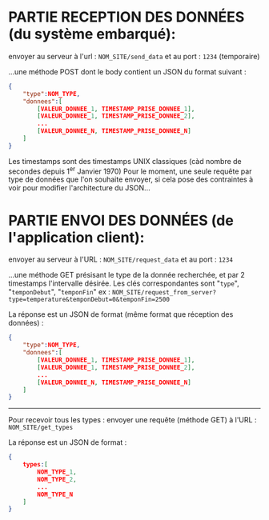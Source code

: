 # PARTIE RECEPTION DES DONNÉES (du système embarqué):

envoyer au serveur à l'url : `NOM_SITE/send_data` et au port : `1234` (temporaire)

...une méthode POST dont le body contient un JSON du format suivant :

```JSON
{
	"type":NOM_TYPE,
	"donnees":[
		[VALEUR_DONNEE_1, TIMESTAMP_PRISE_DONNEE_1],
		[VALEUR_DONNEE_1, TIMESTAMP_PRISE_DONNEE_2],
		...
		[VALEUR_DONNEE_N, TIMESTAMP_PRISE_DONNEE_N]
	]
}
```

Les timestamps sont des timestamps UNIX classiques (càd nombre de secondes depuis 1<sup>er</sup> Janvier 1970)
Pour le moment, une seule requête par type de données que l'on souhaite envoyer, si cela pose des contraintes à voir pour modifier l'architecture du JSON...

# PARTIE ENVOI DES DONNÉES (de l'application client):

envoyer au serveur à l'URL : `NOM_SITE/request_data` et au port : `1234`

...une méthode GET présisant le type de la donnée recherchée, et par 2 timestamps l'intervalle désirée. Les clés correspondantes sont "`type`", "`temponDebut`", "`temponFin`"
ex : `NOM_SITE/request_from_server?type=temperature&temponDebut=0&temponFin=2500`

La réponse est un JSON de format (même format que réception des données) : 

```JSON
{
	"type":NOM_TYPE,
	"donnees":[
		[VALEUR_DONNEE_1, TIMESTAMP_PRISE_DONNEE_1],
		[VALEUR_DONNEE_1, TIMESTAMP_PRISE_DONNEE_2],
		...
		[VALEUR_DONNEE_N, TIMESTAMP_PRISE_DONNEE_N]
	]
}
```

----

Pour recevoir tous les types :
envoyer une requête (méthode GET) à l'URL : `NOM_SITE/get_types`

La réponse est un JSON de format :
```JSON
{
	types:[
		NOM_TYPE_1,
		NOM_TYPE_2,
		...
		NOM_TYPE_N
	]
}
```
